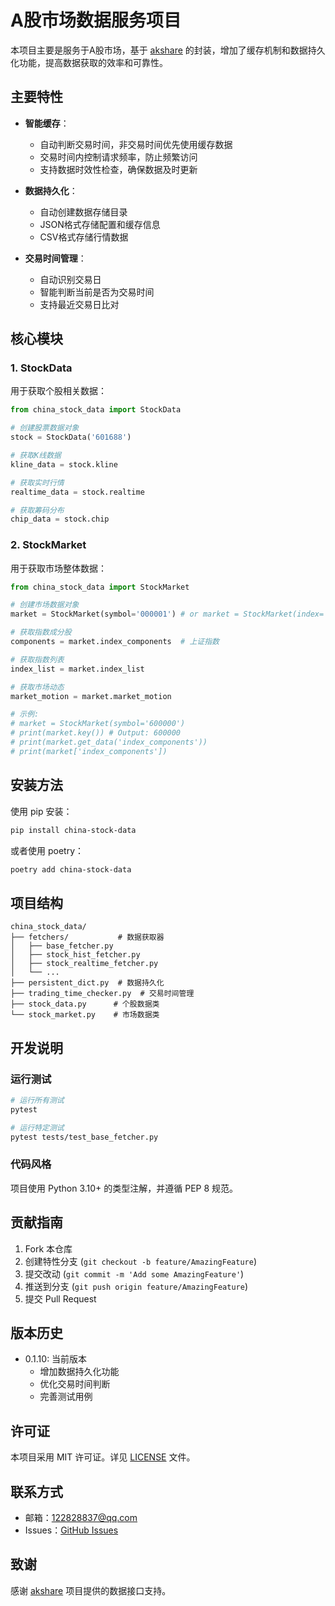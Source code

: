 # A股市场数据服务项目

本项目主要是服务于A股市场，基于 [akshare](https://github.com/jindaxiang/akshare) 的封装，增加了缓存机制和数据持久化功能，提高数据获取的效率和可靠性。

## 主要特性

- **智能缓存**：
  - 自动判断交易时间，非交易时间优先使用缓存数据
  - 交易时间内控制请求频率，防止频繁访问
  - 支持数据时效性检查，确保数据及时更新

- **数据持久化**：
  - 自动创建数据存储目录
  - JSON格式存储配置和缓存信息
  - CSV格式存储行情数据

- **交易时间管理**：
  - 自动识别交易日
  - 智能判断当前是否为交易时间
  - 支持最近交易日比对

## 核心模块

### 1. StockData

用于获取个股相关数据：

```python
from china_stock_data import StockData

# 创建股票数据对象
stock = StockData('601688')

# 获取K线数据
kline_data = stock.kline

# 获取实时行情
realtime_data = stock.realtime

# 获取筹码分布
chip_data = stock.chip
```

### 2. StockMarket

用于获取市场整体数据：

```python
from china_stock_data import StockMarket

# 创建市场数据对象
market = StockMarket(symbol='000001') # or market = StockMarket(index='000001')

# 获取指数成分股
components = market.index_components  # 上证指数

# 获取指数列表
index_list = market.index_list

# 获取市场动态
market_motion = market.market_motion

# 示例:
# market = StockMarket(symbol='600000')
# print(market.key()) # Output: 600000
# print(market.get_data('index_components'))
# print(market['index_components'])
```

## 安装方法

使用 pip 安装：

```bash
pip install china-stock-data
```

或者使用 poetry：

```bash
poetry add china-stock-data
```

## 项目结构

```
china_stock_data/
├── fetchers/           # 数据获取器
│   ├── base_fetcher.py
│   ├── stock_hist_fetcher.py
│   ├── stock_realtime_fetcher.py
│   └── ...
├── persistent_dict.py  # 数据持久化
├── trading_time_checker.py  # 交易时间管理
├── stock_data.py      # 个股数据类
└── stock_market.py    # 市场数据类
```

## 开发说明

### 运行测试

```bash
# 运行所有测试
pytest

# 运行特定测试
pytest tests/test_base_fetcher.py
```

### 代码风格

项目使用 Python 3.10+ 的类型注解，并遵循 PEP 8 规范。

## 贡献指南

1. Fork 本仓库
2. 创建特性分支 (`git checkout -b feature/AmazingFeature`)
3. 提交改动 (`git commit -m 'Add some AmazingFeature'`)
4. 推送到分支 (`git push origin feature/AmazingFeature`)
5. 提交 Pull Request

## 版本历史

- 0.1.10: 当前版本
  - 增加数据持久化功能
  - 优化交易时间判断
  - 完善测试用例

## 许可证

本项目采用 MIT 许可证。详见 [LICENSE](LICENSE) 文件。

## 联系方式

- 邮箱：122828837@qq.com
- Issues：[GitHub Issues](https://github.com/sjzsdu/china-stock-data/issues)

## 致谢

感谢 [akshare](https://github.com/jindaxiang/akshare) 项目提供的数据接口支持。
